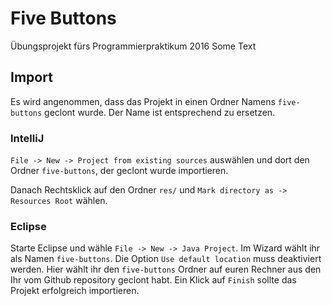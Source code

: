 # Five Buttons

Übungsprojekt fürs Programmierpraktikum 2016 Some Text

## Import

Es wird angenommen, dass das Projekt in einen Ordner Namens `five-buttons` geclont wurde. Der Name ist entsprechend zu ersetzen.
    
### IntelliJ

`File -> New -> Project from existing sources` auswählen und dort den Ordner `five-buttons`, der geclont wurde importieren.

Danach Rechtsklick auf den Ordner `res/` und `Mark directory as -> Resources Root` wählen.

### Eclipse

Starte Eclipse und wähle `File -> New -> Java Project`. Im Wizard wählt ihr als Namen `five-buttons`. Die Option `Use default location` muss deaktiviert werden. Hier wählt ihr den `five-buttons` Ordner auf euren Rechner aus den Ihr vom Github repository geclont habt. Ein Klick auf `Finish` sollte das Projekt erfolgreich importieren.
